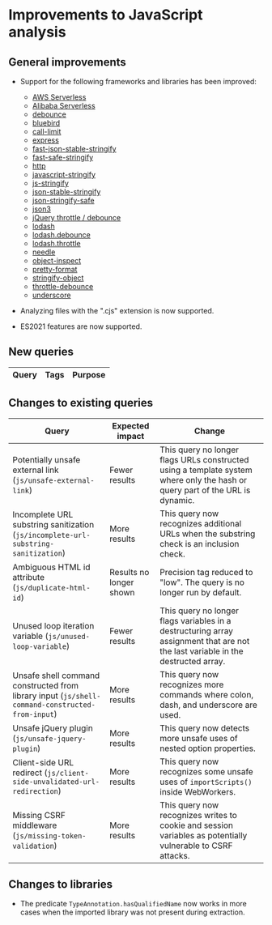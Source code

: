 # Improvements to JavaScript analysis

## General improvements

* Support for the following frameworks and libraries has been improved:
  - [AWS Serverless](https://docs.aws.amazon.com/serverless-application-model/latest/developerguide/sam-resource-function.html)
  - [Alibaba Serverless](https://www.alibabacloud.com/help/doc-detail/156876.htm)
  - [debounce](https://www.npmjs.com/package/debounce)
  - [bluebird](https://www.npmjs.com/package/bluebird)
  - [call-limit](https://www.npmjs.com/package/call-limit)
  - [express](https://www.npmjs.com/package/express)
  - [fast-json-stable-stringify](https://www.npmjs.com/package/fast-json-stable-stringify)
  - [fast-safe-stringify](https://www.npmjs.com/package/fast-safe-stringify)
  - [http](https://nodejs.org/api/http.html)
  - [javascript-stringify](https://www.npmjs.com/package/javascript-stringify)
  - [js-stringify](https://www.npmjs.com/package/js-stringify)
  - [json-stable-stringify](https://www.npmjs.com/package/json-stable-stringify)
  - [json-stringify-safe](https://www.npmjs.com/package/json-stringify-safe)
  - [json3](https://www.npmjs.com/package/json3)
  - [jQuery throttle / debounce](https://github.com/cowboy/jquery-throttle-debounce)
  - [lodash](https://www.npmjs.com/package/lodash)
  - [lodash.debounce](https://www.npmjs.com/package/lodash.debounce)
  - [lodash.throttle](https://www.npmjs.com/package/lodash.throttle)
  - [needle](https://www.npmjs.com/package/needle)
  - [object-inspect](https://www.npmjs.com/package/object-inspect)
  - [pretty-format](https://www.npmjs.com/package/pretty-format)
  - [stringify-object](https://www.npmjs.com/package/stringify-object)
  - [throttle-debounce](https://www.npmjs.com/package/throttle-debounce)
  - [underscore](https://www.npmjs.com/package/underscore)

* Analyzing files with the ".cjs" extension is now supported.
* ES2021 features are now supported.

## New queries

| **Query**                                                                       | **Tags**                                                          | **Purpose**                                                                                                                                                                            |
|---------------------------------------------------------------------------------|-------------------------------------------------------------------|----------------------------------------------------------------------------------------------------------------------------------------------------------------------------------------|


## Changes to existing queries

| **Query**                      | **Expected impact**          | **Change**                                                                |
|--------------------------------|------------------------------|---------------------------------------------------------------------------|
| Potentially unsafe external link (`js/unsafe-external-link`) | Fewer results | This query no longer flags URLs constructed using a template system where only the hash or query part of the URL is dynamic. |
| Incomplete URL substring sanitization (`js/incomplete-url-substring-sanitization`) | More results | This query now recognizes additional URLs when the substring check is an inclusion check. |
| Ambiguous HTML id attribute (`js/duplicate-html-id`) | Results no longer shown | Precision tag reduced to "low". The query is no longer run by default. |
| Unused loop iteration variable (`js/unused-loop-variable`) | Fewer results | This query no longer flags variables in a destructuring array assignment that are not the last variable in the destructed array. |
| Unsafe shell command constructed from library input (`js/shell-command-constructed-from-input`) | More results | This query now recognizes more commands where colon, dash, and underscore are used. |
| Unsafe jQuery plugin (`js/unsafe-jquery-plugin`) | More results | This query now detects more unsafe uses of nested option properties. |
| Client-side URL redirect (`js/client-side-unvalidated-url-redirection`) | More results | This query now recognizes some unsafe uses of `importScripts()` inside WebWorkers. |
| Missing CSRF middleware (`js/missing-token-validation`) | More results | This query now recognizes writes to cookie and session variables as potentially vulnerable to CSRF attacks. |


## Changes to libraries
* The predicate `TypeAnnotation.hasQualifiedName` now works in more cases when the imported library was not present during extraction.
